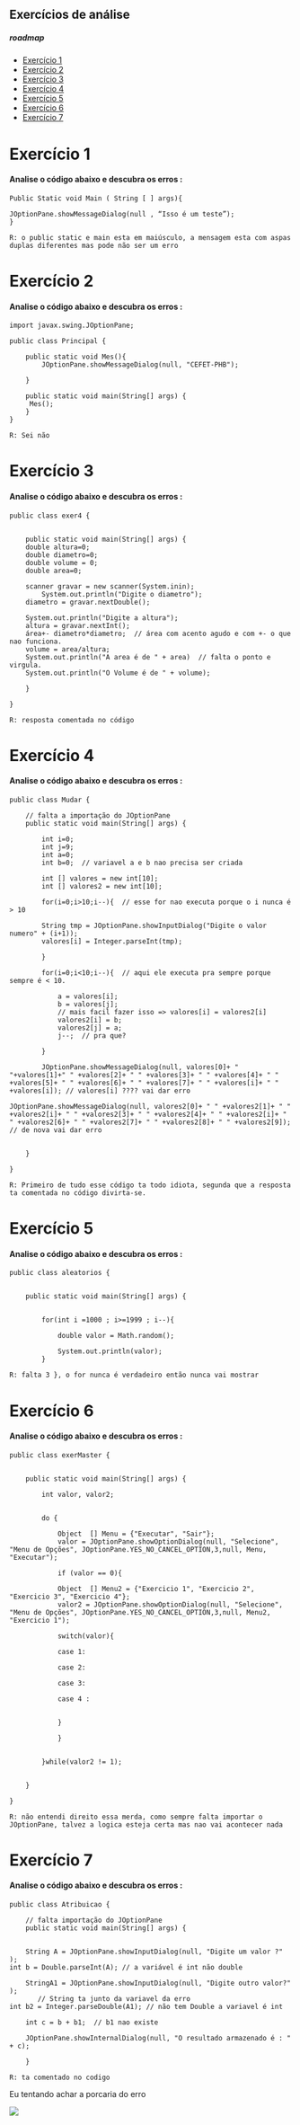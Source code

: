 ## Exercícios de análise

<h5>roadmap</h5>

- [Exercício 1](#exercício1)
- [Exercício 2](#exercício2)
- [Exercício 3](#exercício3)
- [Exercício 4](#exercício4)
- [Exercício 5](#exercício5)
- [Exercício 6](#exercício6)
- [Exercício 7](#exercício7)


# Exercício 1
<h4>Analise o código abaixo e descubra os erros :</h4></h4>

```
Public Static void Main ( String [ ] args){

JOptionPane.showMessageDialog(null , “Isso é um teste”); 
}
```

`R: o public static e main esta em maiúsculo, a mensagem esta com aspas duplas diferentes mas pode não ser um erro`

# Exercício 2

<h4>Analise o código abaixo e descubra os erros :</h4>

```
import javax.swing.JOptionPane;

public class Principal {

	public static void Mes(){
		JOptionPane.showMessageDialog(null, "CEFET-PHB");
		
	}
		
	public static void main(String[] args) {	
     Mes();		
	}
}
```

`R: Sei não`

# Exercício 3

<h4>Analise o código abaixo e descubra os erros :</h4>

```
public class exer4 {

	
	public static void main(String[] args) {
	double altura=0;
	double diametro=0;
	double volume = 0;
	double area=0;
	
	scanner gravar = new scanner(System.inin);
    	System.out.println("Digite o diametro");
	diametro = gravar.nextDouble();
		
	System.out.println("Digite a altura");
	altura = gravar.nextInt();
	área+- diametro*diametro;  // área com acento agudo e com +- o que nao funciona.
	volume = area/altura;
	System.out.println("A area é de " + area)  // falta o ponto e virgula.
	System.out.println("O Volume é de " + volume);
	
	}

}
```

`R: resposta comentada no código`

# Exercício 4

<h4>Analise o código abaixo e descubra os erros :</h4>

```
public class Mudar {

	// falta a importação do JOptionPane
	public static void main(String[] args) {

		int i=0;
		int j=9;
		int a=0;
		int b=0;  // variavel a e b nao precisa ser criada
		
		int [] valores = new int[10];
		int [] valores2 = new int[10];
		
		for(i=0;i>10;i--){  // esse for nao executa porque o i nunca é > 10
			
		String tmp = JOptionPane.showInputDialog("Digite o valor numero" + (i+1));
		valores[i] = Integer.parseInt(tmp);
				
		}
		
		for(i=0;i<10;i--){  // aqui ele executa pra sempre porque sempre é < 10.
			
			a = valores[i];
			b = valores[j]; 
			// mais facil fazer isso => valores[i] = valores2[i] 
			valores2[i] = b;
			valores2[j] = a;
			j--;  // pra que?
			
		}
		
		JOptionPane.showMessageDialog(null, valores[0]+ " "+valores[1]+" " +valores[2]+ " " +valores[3]+ " " +valores[4]+ " " +valores[5]+ " " +valores[6]+ " " +valores[7]+ " " +valores[i]+ " " +valores[i]); // valores[i] ???? vai dar erro

JOptionPane.showMessageDialog(null, valores2[0]+ " " +valores2[1]+ " " +valores2[i]+ " " +valores2[3]+ " " +valores2[4]+ " " +valores2[i]+ " " +valores2[6]+ " " +valores2[7]+ " " +valores2[8]+ " " +valores2[9]);  // de nova vai dar erro 
		
		
	}

}
```

`R: Primeiro de tudo esse código ta todo idiota, segunda que a resposta ta comentada no código divirta-se.`

# Exercício 5

<h4>Analise o código abaixo e descubra os erros :</h4>

```
public class aleatorios {

	
	public static void main(String[] args) {
		
		
		for(int i =1000 ; i>=1999 ; i--){
	
			double valor = Math.random();

			System.out.println(valor);
		} 
```

`R: falta 3 }, o for nunca é verdadeiro então nunca vai mostrar`

# Exercício 6

<h4>Analise o código abaixo e descubra os erros :</h4>

```
public class exerMaster {
  
	
	public static void main(String[] args) {
		
		int valor, valor2;
		
		
		do {
			
			Object  [] Menu = {"Executar", "Sair"};
		    valor = JOptionPane.showOptionDialog(null, "Selecione", "Menu de Opções", JOptionPane.YES_NO_CANCEL_OPTION,3,null, Menu, "Executar");

		    if (valor == 0){
		    
		    Object  [] Menu2 = {"Exercicio 1", "Exercicio 2", "Exercicio 3", "Exercicio 4"};
		    valor2 = JOptionPane.showOptionDialog(null, "Selecione", "Menu de Opções", JOptionPane.YES_NO_CANCEL_OPTION,3,null, Menu2, "Exercicio 1");

		    switch(valor){
		    
		    case 1:
		    	
		    case 2:
		    	
		    case 3:
		    	
		    case 4 : 	
		    
		    
		    }
		    
		    }
					
			
		}while(valor2 != 1);   
				
		
	}

}
```

`R: não entendi direito essa merda, como sempre falta importar o JOptionPane, talvez a logica esteja certa mas nao vai acontecer nada`

# Exercício 7

<h4>Analise o código abaixo e descubra os erros :</h4>

```
public class Atribuicao {

	// falta importação do JOptionPane
	public static void main(String[] args) {
	
		
	String A = JOptionPane.showInputDialog(null, "Digite um valor ?" );
int b = Double.parseInt(A); // a variável é int não double
	
	StringA1 = JOptionPane.showInputDialog(null, "Digite outro valor?" );
       // String ta junto da variavel da erro
int b2 = Integer.parseDouble(A1); // não tem Double a variavel é int
	
	int c = b + b1;  // b1 nao existe
	
	JOptionPane.showInternalDialog(null, "O resultado armazenado é : " + c);
	
	}
```

`R: ta comentado no codigo`

Eu tentando achar a porcaria do erro

<picture><img src="https://media.tenor.com/A8ZJlvGLBUcAAAAC/mario-mario64.gif"></picture>
